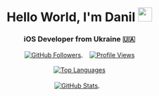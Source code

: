 <h1 align="center">Hello World, I'm Danil 
<img src="https://github.com/blackcater/blackcater/raw/main/images/Hi.gif" height="32"/></h1>
<h3 align="center">iOS Developer from Ukraine 🇺🇦</h3>
<div align="center">
  <a href="https://github.com/kfocusing">
    <img align="center" src="https://img.shields.io/github/followers/kfocusing" alt="GitHub Followers" />
  </a>&nbsp;&nbsp;&nbsp;
  <a href="https://github.com/kfocusing/github-readme-stats">
    <img align="center" src="https://komarev.com/ghpvc/?username=kfocusing" alt="Profile Views" />
  </a>
  <br/><br/>
  <a href="https://github.com/kfocusing/github-readme-stats">
    <img align="center" src="https://github-readme-stats.vercel.app/api/top-langs/?username=kfocusing&layout=compact&theme=dark&show_icons=true" alt="Top Languages" />
  </a>
  <br/><br/>
  <a href="https://github.com/kfocusing/github-readme-stats">
    <img align="center" src="https://github-readme-stats.vercel.app/api?username=kfocusing&theme=dark&show_icons=true&icon_color=FFFFFF" alt="GitHub Stats" />
  </a>&nbsp;&nbsp;&nbsp;
  
</div>
